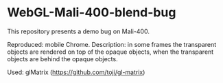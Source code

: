 # WebGL-Mali-400-blend-bug

This repository presents a demo bug on Mali-400.

Reproduced: mobile Chrome.
Description: in some frames the transparent objects are rendered on top of the opaque objects, when the transparent objects are behind the opaque objects.

Used: glMatrix (https://github.com/toji/gl-matrix)